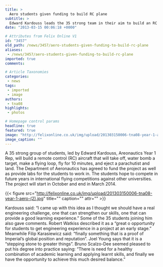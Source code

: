 ```yaml
---
title: >
  Aero students given funding to build RC plane
subtitle: >
  Edward Kardouss leads the 35 strong team in their aim to build an RC plane. Gheez, and I thought freshers just cared about booze and sex.
date: "2013-03-15 00:06:18 +0000"

# Attributes from Felix Online V1
id: "3457"
old_path: /news/3457/aero-students-given-funding-to-build-rc-plane
aliases:
 - /news/3457/aero-students-given-funding-to-build-rc-plane
imported: true
comments:

# Article Taxonomies
categories:
 - news
tags:
 - imported
 - image
authors:
 - tna08
highlights:
 - photos

# Homepage control params
headline: true
featured: true
image: "http://felixonline.co.uk/img/upload/201303150006-tna08-year-1-aero.jpg"
image_caption: ""
---
```


A 35 strong group of students, led by Edward Kardouss, Areonautics Year 1 Rep, will build a remote control (RC) aircraft that will take off, water bomb a target, make a flying loop, fly for 10 minutes, and eject a parachutist and land. The Department of Aeronautics has agreed to fund the project as well as provide labs for the students to work in. The students hope to compete in future years in international flying competitions against other universities. The project will start in October and end in March 2014.

{{< figure src="http://felixonline.co.uk/img/upload/201303150006-tna08-year-1-aero-(2).jpg" title="" caption="" attr="" >}}

Kardouss said: “I came up with this idea as I thought we should have a real engineering challenge, one that can strengthen our skills, one that can provide a good learning experience.” Some of the 35 students joining him also gave comments. Robert Watkiss described it as a “great o opportunity for students to get engineering experience in a project at an early stage.” Meanwhile Filip Karasiewicz said: “finally something that is a proof of Imperial’s global position and reputation”. Joel Young says that it is a “stepping stone to greater things”. Bruno Scalzo-Dee seemed pleased to put his degree into practice saying: “There is need for a healthy combination of academic learning and applying learnt skills, and finally we have the opportunity to achieve this much desired balance.”
